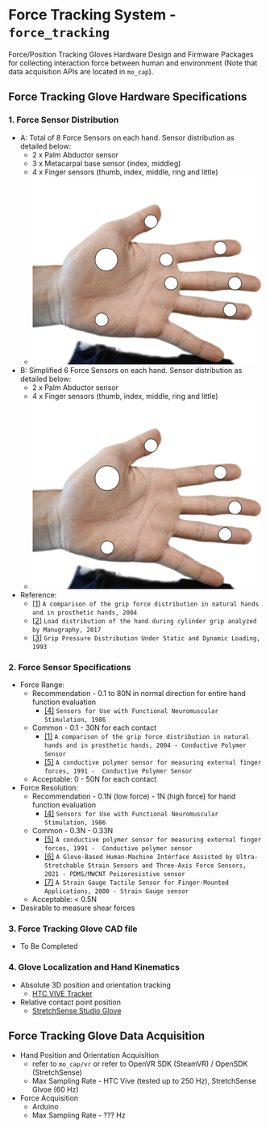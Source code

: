# Force Tracking System - `force_tracking`
Force/Position Tracking Gloves Hardware Design and Firmware Packages for collecting interaction force between human and environment (Note that data acquisition APIs are located in `mo_cap`).

## Force Tracking Glove Hardware Specifications

### 1. Force Sensor Distribution
- A: Total of 8 Force Sensors on each hand. Sensor distribution as detailed below:
    - 2 x Palm Abductor sensor
    - 3 x Metacarpal base sensor (index, middleg)
    - 4 x Finger sensors (thumb, index, middle, ring and little)
    - ![sensor_dist_8](./diagram/sensor_dist_8.png)
- B: Simplified 6 Force Sensors on each hand. Sensor distribution as detailed below:
    - 2 x Palm Abductor sensor
    - 4 x Finger sensors (thumb, index, middle, ring and little)
    - ![sensor_dist_6](./diagram/sensor_dist_6.png)
- Reference:
    - [[1]](https://doi.org/10.1080/09638280410001704278) `A comparison of the grip force distribution in natural hands and in prosthetic hands, 2004`
    - [[2]](https://doi.org/10.1016/j.jht.2016.10.009) `Load distribution of the hand during cylinder grip analyzed by Manugraphy, 2017`
    - [[3]](https://doi.org/10.1080/00140139508925140) `Grip Pressure Distribution Under Static and Dynamic Loading, 1993`

### 2. Force Sensor Specifications
- Force Range:
    - Recommendation - 0.1 to 80N in normal direction for entire hand function evaluation
        - [[4]](https://doi.org/10.1109/TBME.1986.325808) `Sensors for Use with Functional Neuromuscular Stimulation, 1986`
    - Common - 0.1 - 30N for each contact
        - [[1]](https://doi.org/10.1080/09638280410001704278) `A comparison of the grip force distribution in natural hands and in prosthetic hands, 2004 - Conductive Polymer Sensor`
        - [[5]](https://doi.org/10.1016/0021-9290(91)90310-J) `A conductive polymer sensor for measuring external finger forces, 1991 -  Conductive Polymer Sensor`
    - Acceptable: 0 - 50N for each contact
- Force Resolution: 
    - Recommendation - 0.1N (low force) - 1N (high force) for hand function evaluation
        - [[4]](https://doi.org/10.1109/TBME.1986.325808) `Sensors for Use with Functional Neuromuscular Stimulation, 1986`
    - Common - 0.3N - 0.33N  
        - [[5]](https://doi.org/10.1016/0021-9290(91)90310-J) `A conductive polymer sensor for measuring external finger forces, 1991 -  Conductive polymer sensor`
        - [[6]](https://doi.org/10.1109/Transducers50396.2021.9495692) `A Glove-Based Human-Machine Interface Assisted by Ultra-Stretchable Strain Sensors and Three-Axis Force Sensors, 2021 - PDMS/MWCNT Peizoresistive sensor`
        - [[7]](https://doi.org/10.1109/IMTC.2000.848849) `A Strain Gauge Tactile Sensor for Finger-Mounted Applications, 2000 - Strain Gauge sensor`
    - Acceptable: < 0.5N
- Desirable to measure shear forces

### 3. Force Tracking Glove CAD file
- To Be Completed

### 4. Glove Localization and Hand Kinematics
- Absolute 3D position and orientation tracking 
    - [HTC VIVE Tracker](https://www.vive.com/au/accessory/tracker3/)
- Relative contact point position
    - [StretchSense Studio Glove](https://stretchsense.com/mocap-studio/)

## Force Tracking Glove Data Acquisition
- Hand Position and Orientation Acquisition
    - refer to `mo_cap/vr` or refer to OpenVR SDK (SteamVR) / OpenSDK (StretchSense)
    - Max Sampling Rate - HTC Vive (tested up to 250 Hz), StretchSense Glvoe (60 Hz)
- Force Acquisition
    - Arduino
    - Max Sampling Rate - ??? Hz

